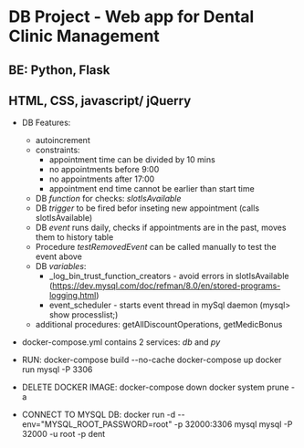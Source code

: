 # DB Project - Web app for Dental Clinic Management
## **BE: Python, Flask**
## **HTML, CSS, javascript/ jQuerry**

* DB Features:
  - autoincrement
  - constraints:
      - appointment time can be divided by 10 mins
      - no appointments before 9:00
      - no appointments after 17:00
      - appointment end time cannot be earlier than start time
  - DB *function* for checks: *slotIsAvailable*
  - DB *trigger* to be fired befor inseting new appointment (calls slotIsAvailable)
  - DB *event* runs daily, checks if appointments are in the past, moves them to history table
  - Procedure *testRemovedEvent* can be called manually to test the event above
  - DB *variables*:
    - _log_bin_trust_function_creators - avoid errors in slotIsAvailable (https://dev.mysql.com/doc/refman/8.0/en/stored-programs-logging.html)
    - event_scheduler - starts event thread in mySql daemon (mysql> show processlist;)
  - additional procedures: getAllDiscountOperations, getMedicBonus
 
* docker-compose.yml contains 2 services: *db* and *py*


* RUN:
docker-compose build --no-cache
docker-compose up
docker run mysql -P 3306

* DELETE DOCKER IMAGE:
docker-compose down
docker system prune -a

* CONNECT TO MYSQL DB:
docker run  -d --env="MYSQL_ROOT_PASSWORD=root" -p 32000:3306 mysql
mysql -P 32000 -u root -p dent
